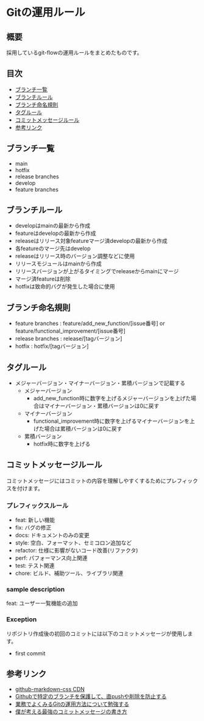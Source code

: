 <link rel="stylesheet" href="https://cdnjs.cloudflare.com/ajax/libs/github-markdown-css/5.1.0/github-markdown.min.css">

# Gitの運用ルール

## 概要

採用しているgit-flowの運用ルールをまとめたものです。

## 目次

- [ブランチ一覧](#anchor-1)
- [ブランチルール](#anchor-2)
- [ブランチ命名規則](#anchor-3)
- [タグルール](#anchor-4)
- [コミットメッセージルール](#anchor-5)
- [参考リンク](#anchor-6)

<a id="anchor-1"></a>

## ブランチ一覧

- main
- hotfix
- release branches
- develop
- feature branches

<a id="anchor-2"></a>

## ブランチルール

- developはmainの最新から作成
- featureはdevelopの最新から作成
- releaseはリリース対象featureマージ済developの最新から作成
- 各featureのマージ先はdevelop
- releaseはリリース時のバージョン調整などに使用
- リリースモジュールはmainから作成
- リリースバージョンが上がるタイミングでreleaseからmainにマージ
- マージ済featureは削除
- hotfixは致命的バグが発生した場合に使用

<a id="anchor-3"></a>

## ブランチ命名規則

- feature branches : feature/add_new_function/[issue番号] or feature/functional_improvement/[issue番号]
- release branches : release/[tagバージョン]
- hotfix : hotfix/[tagバージョン]

<a id="anchor-4"></a>

## タグルール

- メジャーバージョン・マイナーバージョン・累積バージョンで記載する
  - メジャーバージョン
    - add_new_function時に数字を上げるメジャーバージョンを上げた場合はマイナーバージョン・累積バージョンは0に戻す
  - マイナーバージョン
    - functional_improvement時に数字を上げるマイナーバージョンを上げた場合は累積バージョンは0に戻す
  - 累積バージョン
    - hotfix時に数字を上げる

<a id="anchor-5"></a>

## コミットメッセージルール

コミットメッセージにはコミットの内容を理解しやすくするためにプレフィックスを付けます。

### プレフィックスルール

- feat: 新しい機能
- fix: バグの修正
- docs: ドキュメントのみの変更
- style: 空白、フォーマット、セミコロン追加など
- refactor: 仕様に影響がないコード改善(リファクタ)
- perf: パフォーマンス向上関連
- test: テスト関連
- chore: ビルド、補助ツール、ライブラリ関連

### sample description

feat: ユーザー一覧機能の追加

### Exception

リポジトリ作成後の初回のコミットには以下のコミットメッセージが使用します。

- first commit

<a id="anchor-6"></a>

## 参考リンク

- [github-markdown-css CDN](https://cdnjs.cloudflare.com/ajax/libs/github-markdown-css/5.1.0/github-markdown.min.css)
- [Githubで特定のブランチを保護して、直pushや削除を防止する](https://maasaablog.com/development/git/github/2881/#toc3)
- [業務でよくみるGitの運用方法について勉強する](https://qiita.com/kenogi/items/906f69a64be36e2c1b5d)
- [僕が考える最強のコミットメッセージの書き方](https://qiita.com/konatsu_p/items/dfe199ebe3a7d2010b3e)
